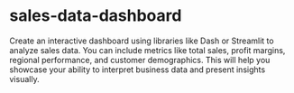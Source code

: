 # sales-data-dashboard
Create an interactive dashboard using libraries like Dash or Streamlit to analyze sales data. You can include metrics like total sales, profit margins, regional performance, and customer demographics. This will help you showcase your ability to interpret business data and present insights visually.

